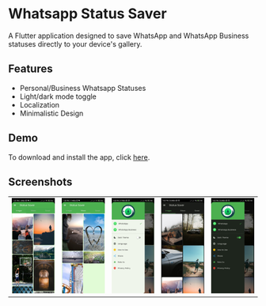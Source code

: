 
# Whatsapp Status Saver     

A Flutter application designed to save WhatsApp and WhatsApp Business statuses directly to your device's gallery.

## Features

- Personal/Business Whatsapp Statuses
- Light/dark mode toggle
- Localization
- Minimalistic Design
  
## Demo

To download and install the app, click [here](https://drive.google.com/file/d/13e-uGOBanLM0NKLnzl0_FUvMrojBDmHr/view?usp=sharing).


## Screenshots

  <table>
    <tr>
      <td style="text-align: center;">
        <img src="assets/app_screenshots/images_tab.jpg" width="200" />
      </td>
      <td style="text-align: center;">
        <img src="assets/app_screenshots/videos_tab.jpg" width="200" />
      </td>
      <td style="text-align: center;">
        <img src="assets/app_screenshots/app_drawer.jpg" width="200" />
      </td>
      <td style="text-align: center;">
        <img src="assets/app_screenshots/dark_mode.jpg" width="200" />
      </td>
      <td style="text-align: center;">
        <img src="assets/app_screenshots/drawer_dark.jpg" width="200" />
      </td>
      <!-- Add more screenshots as needed -->
    </tr>
  </table>





